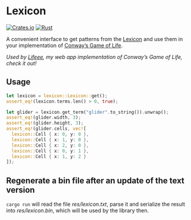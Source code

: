 # Lexicon

[![Crates.io](https://img.shields.io/crates/v/lexicon)](https://crates.io/crates/lexicon)
[![Rust](https://github.com/scastiel/lexicon-rs/actions/workflows/rust.yml/badge.svg)](https://github.com/scastiel/lexicon-rs/actions/workflows/rust.yml)

A convenient interface to get patterns from the [Lexicon](http://conwaylife.com/ref/lexicon/lex_home.htm) and use them in your implementation of [Conway’s Game of Life](https://en.wikipedia.org/wiki/Conway%27s_Game_of_Life).

_Used by [Lifeee](https://lifeee.netlify.app), my web app implementation of Conway’s Game of Life, check it out!_

## Usage

```rust
let lexicon = lexicon::Lexicon::get();
assert_eq!(lexicon.terms.len() > 0, true);

let glider = lexicon.get_term("glider".to_string()).unwrap();
assert_eq!(glider.width, 3);
assert_eq!(glider.height, 3);
assert_eq!(glider.cells, vec![
  lexicon::Cell { x: 0, y: 0 },
  lexicon::Cell { x: 1, y: 0 },
  lexicon::Cell { x: 2, y: 0 },
  lexicon::Cell { x: 0, y: 1 },
  lexicon::Cell { x: 1, y: 2 }
]);
```

## Regenerate a bin file after an update of the text version

`cargo run` will read the file _res/lexicon.txt_, parse it and serialize the result into _res/lexicon.bin_, which will be used by the library then.
